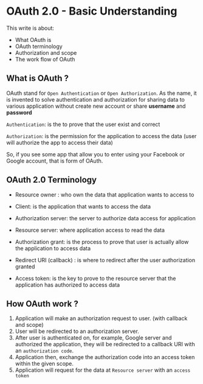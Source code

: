 # OAuth 2.0 - Basic Understanding

This write is about:

+ What OAuth is
+ OAuth terminology
+ Authorization and scope
+ The work flow of OAuth

## What is OAuth ?

OAuth stand for `Open Authentication` or `Open Authorization`. As the name, it is invented to solve authentication and authorization for sharing data to various application without create new account or share **username** and **password**

`Authentication`: is the to prove that the user exist and correct

`Authorization`:  is the permission for the application to access the data (user will authorize the app to access their data)

So, if you see some app that allow you to enter using your Facebook or Google account, that is form of OAuth.



## OAuth 2.0 Terminology

+ Resource owner : who own the data that application wants to access to

- Client: is the application that wants to access the data

- Authorization server: the server to authorize data access for application

- Resource server: where application access to read the data

- Authorization grant: is the process to prove that user is actually allow the application to access data

- Redirect URI (callback) : is where to redirect after the user authorization granted

- Access token: is the key to prove to the resource server that the application has authorized to access data

  

## How OAuth work ?

1. Application will make an authorization request to user. (with callback and scope)
2. User will be redirected to an authorization server.
3. After user is authenticated on, for example, Google server and authorized the application, they will be redirected to a callback URI with an `authorization code`.
4. Application then, exchange the authorization code into an access token within the given scope.
5. Application will request for the data at `Resource server` with an `access token`

